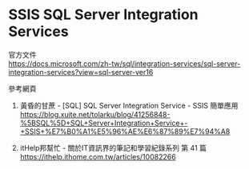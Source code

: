 # SSIS SQL Server Integration Services
官方文件 <br/>
https://docs.microsoft.com/zh-tw/sql/integration-services/sql-server-integration-services?view=sql-server-ver16

參考網頁
1. 黃昏的甘蔗 - [SQL] SQL Server Integration Service - SSIS 簡單應用 <br/>
 https://blog.xuite.net/tolarku/blog/41256848-%5BSQL%5D+SQL+Server+Integration+Service+-+SSIS+%E7%B0%A1%E5%96%AE%E6%87%89%E7%94%A8

2. itHelp邦幫忙 - 關於IT資訊界的筆記和學習紀錄系列 第 41 篇 <br/>
https://ithelp.ithome.com.tw/articles/10082266
